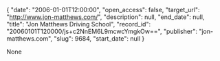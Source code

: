{
  "date": "2006-01-01T12:00:00", 
  "open_access": false, 
  "target_url": "http://www.jon-matthews.com/", 
  "description": null, 
  "end_date": null, 
  "title": "Jon Matthews Driving School", 
  "record_id": "20060101T120000/js+c2NnEM6L9mcwcYmgkOw==", 
  "publisher": "jon-matthews.com", 
  "slug": 9684, 
  "start_date": null
}

None